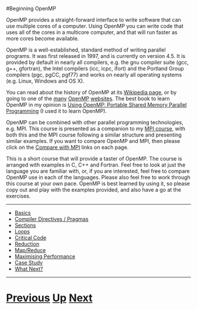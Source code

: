 #Beginning OpenMP

OpenMP provides a straight-forward interface to write software that can use 
multiple cores of a computer. Using OpenMP you can write code that uses all 
of the cores in a multicore computer, and that will run faster as more cores 
become available.

OpenMP is a well-established, standard method of writing parallel programs. 
It was first released in 1997, and is currently on version 4.5. It is provided 
by default in nearly all compilers, e.g. the gnu compiler suite (gcc, g++, gfortran), 
the Intel compilers (icc, icpc, ifort) and the Portland Group compilers 
(pgc, pgCC, pgf77) and works on nearly all operating systems (e.g. Linux, Windows and OS X).

You can read about the history of OpenMP at its 
[Wikipedia page](http://en.wikipedia.org/wiki/OpenMP), 
or by going to one of the 
[many](http://www.openmp.org/)
[OpenMP](http://www.nersc.gov/users/computational-systems/edison/programming/using-openmp/openmp-resources/)
[websites](http://www.compunity.org/). 
The best book to learn OpenMP in my opinion is 
[Using OpenMP: Portable Shared Memory Parallel Programming](http://www.amazon.co.uk/Using-OpenMP-Programming-Computation-Engineering/dp/0262533022/ref=sr_1_1?ie=UTF8&s=books&qid=1256806054&sr=8-1)
(I used it to learn OpenMP).

OpenMP can be combined with other parallel programming technologies, e.g. MPI. 
This course is presented as a companion to my [MPI course](../beginning_mpi/README.md), 
with both this and the MPI course following a similar structure and 
presenting similar examples. If you want to compare OpenMP and MPI, 
then please click on the [Compare with MPI](../beginning_mpi/README.md) links on each page.

This is a short course that will provide a taster of OpenMP. The course is arranged 
with examples in C, C++ and Fortran. Feel free to look at just the language you 
are familiar with, or, if you are interested, feel free to compare OpenMP use 
in each of the languages. Please also feel free to work through this course at 
your own pace. OpenMP is best learned by using it, so please copy out and play 
with the examples provided, and also have a go at the exercises.

***

* [Basics](basics.md)
* [Compiler Directives / Pragmas](directives.md)
* [Sections](sections.md)
* [Loops](loops.md)
* [Critical Code](critical.md)
* [Reduction](reduction.md)
* [Map/Reduce](mapreduce.md)
* [Maximising Performance](performance.md)
* [Case Study](casestudy.md)
* [What Next?](whatnext.md)

***

# [Previous](../main/courses.md) [Up](../main/courses.md) [Next](basics.md) 
